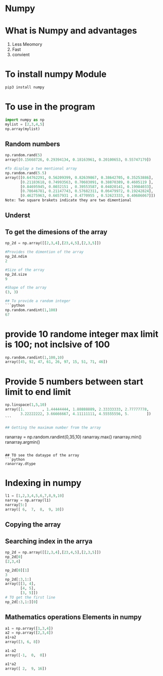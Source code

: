 # Numpy

# What is Numpy and advantages

1. Less Meomory
2. Fast
3. convient 


# To install numpy Module
```bash
pip3 install numpy
```

# To use in the program

```python
import numpy as np
mylist = [2,3,4,5]
np.array(mylist)
```

## Random numbers
```python
np.random.rand(5)
array([0.15668726, 0.29394134, 0.18163961, 0.20100653, 0.55747179])

#To display a two mentional array
np.random.rand(5.5)
array([[0.64762291, 0.56209399, 0.82639867, 0.38642705, 0.35253886],
       [0.21183618, 0.74993563, 0.70603091, 0.38870389, 0.4605119 ],
       [0.84695945, 0.0032151 , 0.39553587, 0.04020141, 0.19984033],
       [0.78646781, 0.21147743, 0.57682311, 0.06479972, 0.19242824],
       [0.46275963, 0.6657931 , 0.4770955 , 0.52623333, 0.40606067]])
Note: Two square brakets indicate they are two dimentional
```
## Underst



## To get the dimesions of the array
```python
np_2d = np.array([[2,3,4],[23,4,5],[2,3,5]])

#Provides the dimention of the array
np_2d.ndim 
2

#Size of the array
np_2d.size
9

#Shape of the array
(3, 3)

## To provide a random integer
```python
np.random.randint(1,100)
67
```

# provide 10 randome integer max limit is 100; not inclsive of 100
```python
np.random.randint(1,100,10)
array([45, 92, 47, 61, 26, 97, 15, 51, 71, 46])
```

# Provide 5 numbers between start limit to end limit

```python
np.linspace(1,5,10)
array([1.        , 1.44444444, 1.88888889, 2.33333333, 2.77777778,
       3.22222222, 3.66666667, 4.11111111, 4.55555556, 5.        ])
​```
 
## Getting the maximum number from the array
```
ranarray = np.random.randint(0,35,10)
ranarray.max()
ranarray.min()
ranarray.argmin()
```

## TO see the dataype of the array
```python
ranarray.dtype
```


# Indexing in numpy
```python
l1 = [1,2,3,4,5,6,7,8,9,10]
narray = np.array(l1)
narray[5:]
array([ 6,  7,  8,  9, 10])
```

## Copying the array


## Searching index in the arrya
```python
np_2d = np.array([[2,3,4],[23,4,5],[2,3,5]])
np_2d[0]
[2,3,4]

np_2d[0][1]
3
np_2d[:3,1:]
array([[3, 4],
       [4, 5],
       [3, 5]])
# TO get the first line
np_2d[:3,1:][0]
```

## Mathematics operations Elements in numpy
```python
a1 = np.array([1,3,4])
a2 = np.array([2,3,4])
a1+a2
array([3, 6, 8])

a1-a2
array([-1,  0,  0])

a1*a2
array([ 2,  9, 16])

```
